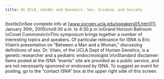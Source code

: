 ```yaml
---
title: At UCLA, Gender and Genomics: Sex, Science, and Society
---
```


[textile]\nSee complete info at [www.socgen.ucla.edu/speakers05.htm][1], January 30th, 2005\n\n9:30 a.m. to 4:30 p.m.\nGrand Horizon Ballroom \nCovel Commons\n\nThis symposium brings together a number of interesting topics and speakers. Of particular relevance for <span class="caps">ISNA</span> is Eric Vilain&#8217;s presentation on &#8220;Between a Man and a Woman,&#8221; discussing definitions of sex. Dr. Vilain, of the <span class="caps">UCLA</span> Dept of Human Genetics, is a genetic researcher and a pediatric endocrinologist.\n\nStandard disclaimer: Items posted at the <span class="caps">ISNA</span> &#8220;events&#8221; site are provided as a public service, and are not necessarily sponored or endorsed by <span class="caps">ISNA</span>. To suggest an event for posting, go to the &#8220;contact <span class="caps">ISNA</span>&#8221; box at the upper right side of this screen.

 [1]: http://www.socgen.ucla.edu/speakers05.htm.%5Cn%5CnSunday